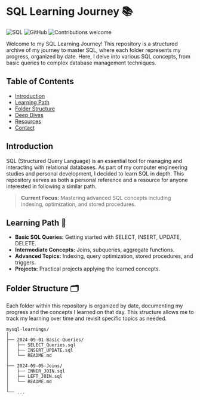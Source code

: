 # SQL Learning Journey 📚

![SQL](https://img.shields.io/badge/SQL-Learning-informational?style=for-the-badge&logo=mysql&logoColor=white)
![GitHub](https://img.shields.io/github/stars/PRITESHJGUPTA/mysql-learnings?style=social)
![Contributions welcome](https://img.shields.io/badge/contributions-welcome-brightgreen.svg?style=for-the-badge)

Welcome to my SQL Learning Journey! This repository is a structured archive of my journey to master SQL, where each folder represents my progress, organized by date. Here, I delve into various SQL concepts, from basic queries to complex database management techniques.

## Table of Contents

- [Introduction](#introduction)
- [Learning Path](#learning-path)
- [Folder Structure](#folder-structure)
- [Deep Dives](#deep-dives)
- [Resources](#resources)
- [Contact](#contact)

## Introduction

SQL (Structured Query Language) is an essential tool for managing and interacting with relational databases. As part of my computer engineering studies and personal development, I decided to learn SQL in depth. This repository serves as both a personal reference and a resource for anyone interested in following a similar path.

> **Current Focus:** Mastering advanced SQL concepts including indexing, optimization, and stored procedures.

## Learning Path 🚀

- **Basic SQL Queries:** Getting started with SELECT, INSERT, UPDATE, DELETE.
- **Intermediate Concepts:** Joins, subqueries, aggregate functions.
- **Advanced Topics:** Indexing, query optimization, stored procedures, and triggers.
- **Projects:** Practical projects applying the learned concepts.

## Folder Structure 🗂️

Each folder within this repository is organized by date, documenting my progress and the concepts I learned on that day. This structure allows me to track my learning over time and revisit specific topics as needed.

```plaintext
mysql-learnings/
│
├── 2024-09-01-Basic-Queries/
│   ├── SELECT_Queries.sql
│   ├── INSERT_UPDATE.sql
│   └── README.md
│
├── 2024-09-05-Joins/
│   ├── INNER_JOIN.sql
│   ├── LEFT_JOIN.sql
│   └── README.md
│
└── ...
